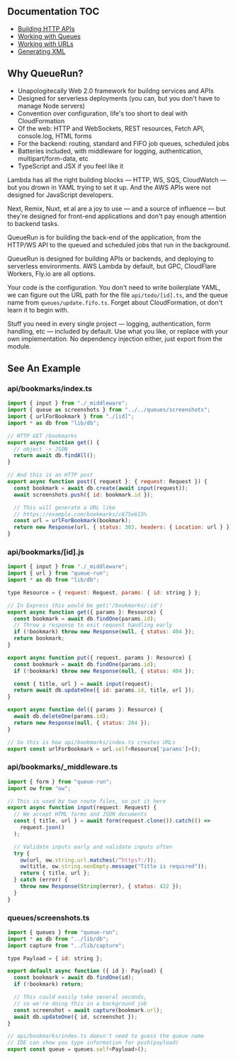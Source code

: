 
## Documentation TOC

- [Building HTTP APIs](http.md) 
- [Working with Queues](queues.md)
- [Working with URLs](urls.md) 
- [Generating XML](xml.md)


## Why QueueRun?

* Unapologitecally Web 2.0 framework for buildng services and APIs
* Designed for serverless deployments (you can, but you don't have to manage Node servers)
* Convention over configuration, life's too short to deal with CloudFormation
* Of the web: HTTP and WebSockets, REST resources, Fetch API, console.log, HTML forms
* For the backend: routing, standard and FIFO job queues, scheduled jobs
* Batteries included, with middleware for logging, authentication, multipart/form-data, etc
* TypeScript and JSX if you feel like it

Lambda has all the right building blocks — HTTP, WS, SQS, CloudWatch — but you drown in YAML trying to set it up. And the AWS APIs were not designed for JavaScript developers.

Next, Remix, Nuxt, et al are a joy to use — and a source of influence — but they're designed for front-end applications and don't pay enough attention to backend tasks.

QueueRun is for building the back-end of the application, from the HTTP/WS API to the queued and scheduled jobs that run in the background.

QueueRun is designed for building APIs or backends, and deploying to serverless environments. AWS Lambda by default, but GPC, CloudFlare Workers, Fly.io are all options.

Your code is the configuration. You don't need to write boilerplate YAML, we can figure out the URL path for the file `api/todo/[id].ts`, and the queue name from `queues/update.fifo.ts`. Forget about CloudFormation, ot don't learn it to begin with.

Stuff you need in every single project — logging, authentication, form handling, etc — included by default. Use what you like, or replace with your own implementation. No dependency injection either, just export from the module.


## See An Example

### api/bookmarks/index.ts
```js
import { input } from "./_middleware";
import { queue as screenshots } from "../../queues/screenshots";
import { urlForBookmark } from "./[id]";
import * as db from "lib/db";

// HTTP GET /bookmarks
export async function get() {
  // object -> JSON
  return await db.findAll();
}

// And this is an HTTP post
export async function post({ request }: { request: Request }) {
  const bookmark = await db.create(await input(request));
  await screenshots.push({ id: bookmark.id });

  // This will generate a URL like
  // https://example.com/bookmarks/c675e615%
  const url = urlForBookmark(bookmark);
  return new Response(url, { status: 303, headers: { Location: url } });
}
```

### api/bookmarks/[id].js
```js
import { input } from "./_middleware";
import { url } from "queue-run";
import * as db from "lib/db";

type Resource = { request: Request, params: { id: string } };

// In Express this would be get('/bookmarks/:id')
export async function get({ params }: Resource) {
  const bookmark = await db.findOne(params.id);
  // Throw a response to exit request handling early
  if (!bookmark) throw new Response(null, { status: 404 });
  return bookmark;
}

export async function put({ request, params }: Resource) {
  const bookmark = await db.findOne(params.id);
  if (!bookmark) throw new Response(null, { status: 404 });

  const { title, url } = await input(request);
  return await db.updateOne({ id: params.id, title, url });
}

export async function del({ params }: Resource) {
  await db.deleteOne(params.id);
  return new Response(null, { status: 204 });
}

// So this is how api/bookmarks/index.ts creates URLs
export const urlForBookmark = url.self<Resource['params']>();
```

### api/bookmarks/_middleware.ts
```js
import { form } from "queue-run";
import ow from "ow";

// This is used by two route files, so put it here
export async function input(request: Request) {
  // We accept HTML forms and JSON documents
  const { title, url } = await form(request.clone()).catch(() =>
    request.json()
  );

  // Validate inputs early and validate inputs often
  try {
    ow(url, ow.string.url.matches(/^https?:/));
    ow(title, ow.string.nonEmpty.message("Title is required"));
    return { title, url };
  } catch (error) {
    throw new Response(String(error), { status: 422 });
  }
}
```

### queues/screenshots.ts
```js
import { queues } from "queue-run";
import * as db from "../lib/db";
import capture from "../lib/capture";

type Payload = { id: string };

export default async function ({ id }: Payload) {
  const bookmark = await db.findOne(id);
  if (!bookmark) return;

  // This could easily take several seconds,
  // so we're doing this in a background job
  const screenshot = await capture(bookmark.url);
  await db.updateOne({ id, screenshot });
}

// api/bookmarks/index.ts doesn't need to guess the queue name
// IDE can show you type information for push(payload)
export const queue = queues.self<Payload>();
```
